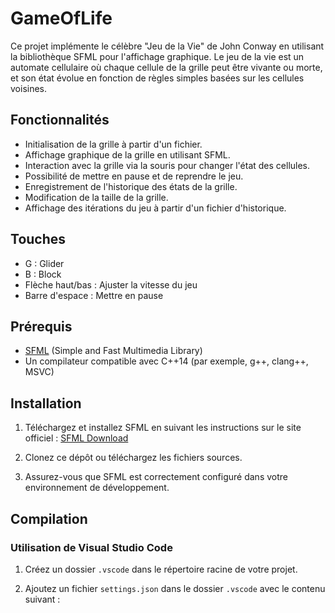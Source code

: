 # GameOfLife

Ce projet implémente le célèbre "Jeu de la Vie" de John Conway en utilisant la bibliothèque SFML pour l'affichage graphique. Le jeu de la vie est un automate cellulaire où chaque cellule de la grille peut être vivante ou morte, et son état évolue en fonction de règles simples basées sur les cellules voisines.

## Fonctionnalités

- Initialisation de la grille à partir d'un fichier.
- Affichage graphique de la grille en utilisant SFML.
- Interaction avec la grille via la souris pour changer l'état des cellules.
- Possibilité de mettre en pause et de reprendre le jeu.
- Enregistrement de l'historique des états de la grille.
- Modification de la taille de la grille.
- Affichage des itérations du jeu à partir d'un fichier d'historique.

## Touches 

- G : Glider
- B : Block
- Flèche haut/bas : Ajuster la vitesse du jeu
- Barre d'espace : Mettre en pause

## Prérequis

- [SFML](https://www.sfml-dev.org/download.php) (Simple and Fast Multimedia Library)
- Un compilateur compatible avec C++14 (par exemple, g++, clang++, MSVC)

## Installation

1. Téléchargez et installez SFML en suivant les instructions sur le site officiel : [SFML Download](https://www.sfml-dev.org/download.php)

2. Clonez ce dépôt ou téléchargez les fichiers sources.

3. Assurez-vous que SFML est correctement configuré dans votre environnement de développement.

## Compilation

### Utilisation de Visual Studio Code

1. Créez un dossier `.vscode` dans le répertoire racine de votre projet.

2. Ajoutez un fichier `settings.json` dans le dossier `.vscode` avec le contenu suivant :
